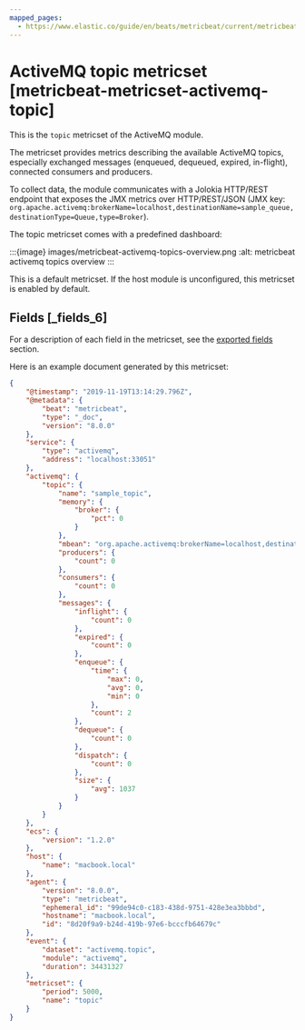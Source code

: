 ```yaml
---
mapped_pages:
  - https://www.elastic.co/guide/en/beats/metricbeat/current/metricbeat-metricset-activemq-topic.html
---
```


# ActiveMQ topic metricset [metricbeat-metricset-activemq-topic]

This is the `topic` metricset of the ActiveMQ module.

The metricset provides metrics describing the available ActiveMQ topics, especially exchanged messages (enqueued, dequeued, expired, in-flight), connected consumers and producers.

To collect data, the module communicates with a Jolokia HTTP/REST endpoint that exposes the JMX metrics over HTTP/REST/JSON (JMX key: `org.apache.activemq:brokerName=localhost,destinationName=sample_queue,destinationType=Queue,type=Broker`).

The topic metricset comes with a predefined dashboard:

:::{image} images/metricbeat-activemq-topics-overview.png
:alt: metricbeat activemq topics overview
:::

This is a default metricset. If the host module is unconfigured, this metricset is enabled by default.

## Fields [_fields_6]

For a description of each field in the metricset, see the [exported fields](/reference/metricbeat/exported-fields-activemq.md) section.

Here is an example document generated by this metricset:

```json
{
    "@timestamp": "2019-11-19T13:14:29.796Z",
    "@metadata": {
        "beat": "metricbeat",
        "type": "_doc",
        "version": "8.0.0"
    },
    "service": {
        "type": "activemq",
        "address": "localhost:33051"
    },
    "activemq": {
        "topic": {
            "name": "sample_topic",
            "memory": {
                "broker": {
                    "pct": 0
                }
            },
            "mbean": "org.apache.activemq:brokerName=localhost,destinationName=sample_topic,destinationType=Topic,type=Broker",
            "producers": {
                "count": 0
            },
            "consumers": {
                "count": 0
            },
            "messages": {
                "inflight": {
                    "count": 0
                },
                "expired": {
                    "count": 0
                },
                "enqueue": {
                    "time": {
                        "max": 0,
                        "avg": 0,
                        "min": 0
                    },
                    "count": 2
                },
                "dequeue": {
                    "count": 0
                },
                "dispatch": {
                    "count": 0
                },
                "size": {
                    "avg": 1037
                }
            }
        }
    },
    "ecs": {
        "version": "1.2.0"
    },
    "host": {
        "name": "macbook.local"
    },
    "agent": {
        "version": "8.0.0",
        "type": "metricbeat",
        "ephemeral_id": "99de94c0-c183-438d-9751-428e3ea3bbbd",
        "hostname": "macbook.local",
        "id": "8d20f9a9-b24d-419b-97e6-bcccfb64679c"
    },
    "event": {
        "dataset": "activemq.topic",
        "module": "activemq",
        "duration": 34431327
    },
    "metricset": {
        "period": 5000,
        "name": "topic"
    }
}
```


